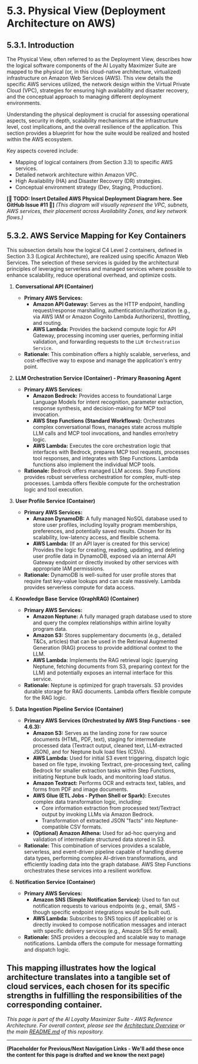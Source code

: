 
# 5.3. Physical View (Deployment Architecture on AWS)

## 5.3.1. Introduction

The Physical View, often referred to as the Deployment View, describes how the logical software components of the AI Loyalty Maximizer Suite are mapped to the physical (or, in this cloud-native architecture, virtualized) infrastructure on Amazon Web Services (AWS). This view details the specific AWS services utilized, the network design within the Virtual Private Cloud (VPC), strategies for ensuring high availability and disaster recovery, and the conceptual approach to managing different deployment environments.

Understanding the physical deployment is crucial for assessing operational aspects, security in depth, scalability mechanisms at the infrastructure level, cost implications, and the overall resilience of the application. This section provides a blueprint for how the suite would be realized and hosted within the AWS ecosystem.

Key aspects covered include:
* Mapping of logical containers (from Section 3.3) to specific AWS services.
* Detailed network architecture within Amazon VPC.
* High Availability (HA) and Disaster Recovery (DR) strategies.
* Conceptual environment strategy (Dev, Staging, Production).

**[🚧 TODO: Insert Detailed AWS Physical Deployment Diagram here. See GitHub Issue #11 🚧]**
*(This diagram will visually represent the VPC, subnets, AWS services, their placement across Availability Zones, and key network flows.)*

## 5.3.2. AWS Service Mapping for Key Containers

This subsection details how the logical C4 Level 2 containers, defined in Section 3.3 (Logical Architecture), are realized using specific Amazon Web Services. The selection of these services is guided by the architectural principles of leveraging serverless and managed services where possible to enhance scalability, reduce operational overhead, and optimize costs.

1.  **Conversational API (Container)**
    * **Primary AWS Services:**
        * **Amazon API Gateway:** Serves as the HTTP endpoint, handling request/response marshalling, authentication/authorization (e.g., via AWS IAM or Amazon Cognito Lambda Authorizers), throttling, and routing.
        * **AWS Lambda:** Provides the backend compute logic for API Gateway, processing incoming user queries, performing initial validation, and forwarding requests to the `LLM Orchestration Service`.
    * **Rationale:** This combination offers a highly scalable, serverless, and cost-effective way to expose and manage the application's entry point.

2.  **LLM Orchestration Service (Container) - Primary Reasoning Agent**
    * **Primary AWS Services:**
        * **Amazon Bedrock:** Provides access to foundational Large Language Models for intent recognition, parameter extraction, response synthesis, and decision-making for MCP tool invocation.
        * **AWS Step Functions (Standard Workflows):** Orchestrates complex conversational flows, manages state across multiple LLM calls and MCP tool invocations, and handles error/retry logic.
        * **AWS Lambda:** Executes the core orchestration logic that interfaces with Bedrock, prepares MCP tool requests, processes tool responses, and integrates with Step Functions. Lambda functions also implement the individual MCP tools.
    * **Rationale:** Bedrock offers managed LLM access. Step Functions provides robust serverless orchestration for complex, multi-step processes. Lambda offers flexible compute for the orchestration logic and tool execution.

3.  **User Profile Service (Container)**
    * **Primary AWS Services:**
        * **Amazon DynamoDB:** A fully managed NoSQL database used to store user profiles, including loyalty program memberships, preferences, and potentially saved results. Chosen for its scalability, low-latency access, and flexible schema.
        * **AWS Lambda:** (If an API layer is created for this service) Provides the logic for creating, reading, updating, and deleting user profile data in DynamoDB, exposed via an internal API Gateway endpoint or directly invoked by other services with appropriate IAM permissions.
    * **Rationale:** DynamoDB is well-suited for user profile stores that require fast key-value lookups and can scale massively. Lambda provides serverless compute for data access.

4.  **Knowledge Base Service (GraphRAG) (Container)**
    * **Primary AWS Services:**
        * **Amazon Neptune:** A fully managed graph database used to store and query the complex relationships within airline loyalty program data.
        * **Amazon S3:** Stores supplementary documents (e.g., detailed T&Cs, articles) that can be used in the Retrieval Augmented Generation (RAG) process to provide additional context to the LLM.
        * **AWS Lambda:** Implements the RAG retrieval logic (querying Neptune, fetching documents from S3, preparing context for the LLM) and potentially exposes an internal interface for this service.
    * **Rationale:** Neptune is optimized for graph traversals. S3 provides durable storage for RAG documents. Lambda offers flexible compute for the RAG logic.

5.  **Data Ingestion Pipeline Service (Container)**
    * **Primary AWS Services (Orchestrated by AWS Step Functions - see 4.6.3):**
        * **Amazon S3:** Serves as the landing zone for raw source documents (HTML, PDF, text), staging for intermediate processed data (Textract output, cleaned text, LLM-extracted JSON), and for Neptune bulk load files (CSVs).
        * **AWS Lambda:** Used for initial S3 event triggering, dispatch logic based on file type, invoking Textract, pre-processing text, calling Bedrock for smaller extraction tasks within Step Functions, initiating Neptune bulk loads, and monitoring load status.
        * **Amazon Textract:** Performs OCR and extracts text, tables, and forms from PDF and image documents.
        * **AWS Glue (ETL Jobs - Python Shell or Spark):** Executes complex data transformation logic, including:
            * Core information extraction from processed text/Textract output by invoking LLMs via Amazon Bedrock.
            * Transformation of extracted JSON "facts" into Neptune-compatible CSV formats.
        * **(Optional) Amazon Athena:** Used for ad-hoc querying and validation of intermediate structured data stored in S3.
    * **Rationale:** This combination of services provides a scalable, serverless, and event-driven pipeline capable of handling diverse data types, performing complex AI-driven transformations, and efficiently loading data into the graph database. AWS Step Functions orchestrates these services into a resilient workflow.

6.  **Notification Service (Container)**
    * **Primary AWS Services:**
        * **Amazon SNS (Simple Notification Service):** Used to fan out notification requests to various endpoints (e.g., email, SMS - though specific endpoint integrations would be built out).
        * **AWS Lambda:** Subscribes to SNS topics (if applicable) or is directly invoked to compose notification messages and interact with specific delivery services (e.g., Amazon SES for email).
    * **Rationale:** SNS provides a decoupled and scalable way to manage notifications. Lambda offers the compute for message formatting and dispatch logic.

This mapping illustrates how the logical architecture translates into a tangible set of cloud services, each chosen for its specific strengths in fulfilling the responsibilities of the corresponding container.
---
*This page is part of the AI Loyalty Maximizer Suite - AWS Reference Architecture. For overall context, please see the [Architecture Overview](../00_ARCHITECTURE_OVERVIEW.md) or the main [README.md](../../../README.md) of this repository.*

---
**(Placeholder for Previous/Next Navigation Links - We'll add these once the content for this page is drafted and we know the next page)**